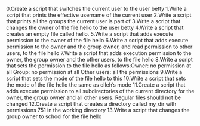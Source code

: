 0.Create a script that switches the current user to the user betty
1.Write a script that prints the effective username of the current user
2.Write a script that prints all the groups the current user is part of
3.Write a script that changes the owner of the file hello to the user betty
4.Write a script that creates an empty file called hello.
5.Write a script that adds execute permission to the owner of the file hello
6.Write a script that adds execute permission to the owner and the group owner, and read permission to other users, to the file hello
7.Write a script that adds execution permission to the owner, the group owner and the other users, to the file hello
8.Write a script that sets the permission to the file hello as follows:Owner: no permission at all Group: no permission at all Other users: all the permissions
9.Write a script that sets the mode of the file hello to this
10.Write a script that sets the mode of the file hello the same as olleh’s mode
11.Create a script that adds execute permission to all subdirectories of the current directory for the owner, the group owner and all other users. Regular files should not be changed
12.Create a script that creates a directory called my_dir with permissions 751 in the working directory
13.Write a script that changes the group owner to school for the file hello
